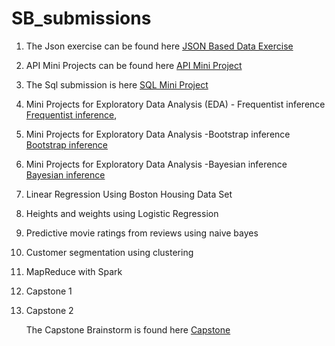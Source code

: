 # SB_submissions

1. The Json exercise can be found here [JSON Based Data Exercise](Json_ex/Json_exer.ipynb)

2. API Mini Projects can be found here [API Mini Project](/api_sol.ipynb)

3. The Sql submission is here [SQL Mini Project](/Sql_hw)

4. Mini Projects for Exploratory Data Analysis (EDA) - 
        Frequentist inference [Frequentist inference](Stat_methods/Freq_inference.ipynb), 

5. Mini Projects for Exploratory Data Analysis -Bootstrap inference [Bootstrap inference](Stat_methods/Bootstrap_inference.ipynb)

6. Mini Projects for Exploratory Data Analysis -Bayesian inference [Bayesian inference](Stat_methods/Bayesian_inference.ipynb)
      
7. Linear Regression Using Boston Housing Data Set 

8. Heights and weights using Logistic Regression

9. Predictive movie ratings from reviews using naive bayes

10. Customer segmentation using clustering

11. MapReduce with Spark

1. Capstone 1

2. Capstone 2

   The Capstone Brainstorm is found here [Capstone](/Capstone)
